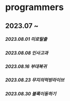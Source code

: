 # programmers

## 2023.07 ~
##### 2023.08.01 미로탈출
##### 2023.08.08 인사고과
##### 2023.08.16 부대복귀
##### 2023.08.23 무지의먹방라이브
##### 2023.08.30 블록이동하기
